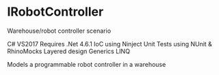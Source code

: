 # IRobotController
Warehouse/robot controller scenario

C# VS2017
Requires .Net 4.6.1
IoC using Ninject
Unit Tests using NUnit & RhinoMocks
Layered design
Generics
LINQ

Models a programmable robot controller in a warehouse
